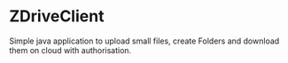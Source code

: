# ZDriveClient
Simple java application to upload small files, create Folders and download them on cloud with authorisation.

